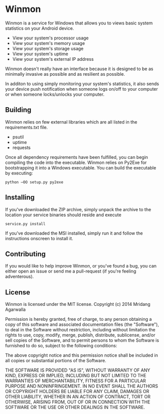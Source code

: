 Winmon
=========

Winmon is a service for Windows that allows you to views basic system statistics on your Android device. 

  - View your system's processor usage
  - View your system's memory usage
  - View your system's storage usage
  - View your system's uptime
  - View your system's external IP address

Winmon doesn't really have an interface because it is designed to be as minimally invasive as possible and as resilient as possible.

In additon to using simply monitoring your system's statistics, it also sends your device push notification when someone logs on/off to your computer or when someone locks/unlocks your computer.

Building
----

Winmon relies on few external libraries which are all listed in the requirements.txt file.

 - psutil
 - uptime
 - requests

Once all dependency requirements have been fulfilled, you can begin compiling the code into the executable. Winmon relies
on Py2Exe for bootstrapping it into a Windows executable. You can build the executable by executing:

```
python –OO setup.py py2exe
```

Installing
----

If you've downloaded the ZIP archive, simply unpack the archive to the location your service binaries should reside and 
execute

```
service.py install
```

If you've downloaded the MSI installed, simply run it and follow the instructions onscreen to install it.

Contributing
----

If you would like to help improve Winmon, or you've found a bug, you can either open an issue or send me a pull-request (if you're feeling adventerous).

License
----

Winmon is licensed under the MIT license. 
Copyright (c) 2014 Mridang Agarwalla

Permission is hereby granted, free of charge, to any person obtaining a copy of this software and associated documentation files (the "Software"), to deal in the Software without restriction, including without limitation the rights to use, copy, modify, merge, publish, distribute, sublicense, and/or sell copies of the Software, and to permit persons to whom the Software is furnished to do so, subject to the following conditions:

The above copyright notice and this permission notice shall be included in all copies or substantial portions of the Software.

THE SOFTWARE IS PROVIDED "AS IS", WITHOUT WARRANTY OF ANY KIND, EXPRESS OR
IMPLIED, INCLUDING BUT NOT LIMITED TO THE WARRANTIES OF MERCHANTABILITY,
FITNESS FOR A PARTICULAR PURPOSE AND NONINFRINGEMENT. IN NO EVENT SHALL THE
AUTHORS OR COPYRIGHT HOLDERS BE LIABLE FOR ANY CLAIM, DAMAGES OR OTHER
LIABILITY, WHETHER IN AN ACTION OF CONTRACT, TORT OR OTHERWISE, ARISING FROM,
OUT OF OR IN CONNECTION WITH THE SOFTWARE OR THE USE OR OTHER DEALINGS IN THE
SOFTWARE.

